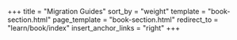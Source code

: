 +++
title = "Migration Guides"
sort_by = "weight"
template = "book-section.html"
page_template = "book-section.html"
redirect_to = "learn/book/index"
insert_anchor_links = "right"
+++